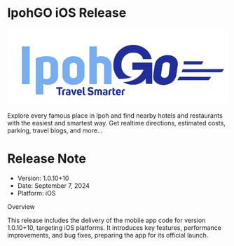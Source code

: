# IpohGO iOS Release

![IpohGO](assets/images/logo_dark.png "IpohGO Logo")


Explore every famous place in Ipoh and find nearby hotels and restaurants with the easiest and smartest way. Get realtime directions, estimated costs, parking, travel blogs, and more...

# Release Note

- Version: 1.0.10+10
- Date: September 7, 2024
- Platform: iOS 

Overview

This release includes the delivery of the mobile app code for version 1.0.10+10, targeting iOS platforms. It introduces key features, performance improvements, and bug fixes, preparing the app for its official launch.

